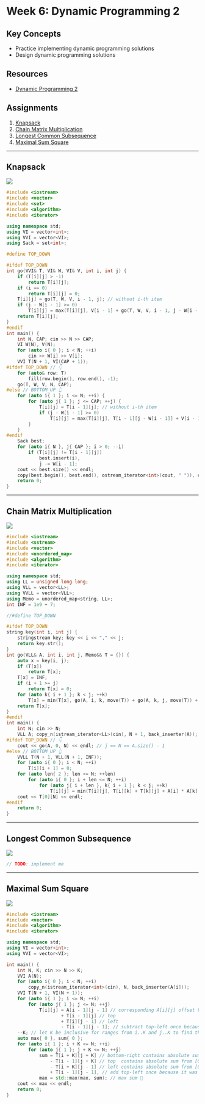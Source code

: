 # Week 6: Dynamic Programming 2
## Key Concepts
* Practice implementing dynamic programming solutions
* Design dynamic programming solutions

## Resources
* [Dynamic Programming 2](docs/dynprog2.pdf)

## Assignments
1. [Knapsack](#knapsack)
2. [Chain Matrix Multiplication](#chain-matrix-multiplication)
3. [Longest Common Subsequence](#longest-common-subsequence)
4. [Maximal Sum Square](#maximal-sum-square)

---

## Knapsack

![](1_knapsack/1_knapsack.png)

```cpp
#include <iostream>
#include <vector>
#include <set>
#include <algorithm>
#include <iterator>

using namespace std;
using VI = vector<int>;
using VVI = vector<VI>;
using Sack = set<int>;

#define TOP_DOWN

#ifdef TOP_DOWN
int go(VVI& T, VI& W, VI& V, int i, int j) {
    if (T[i][j] > -1)
        return T[i][j];
    if (i == 0)
        return T[i][j] = 0;
    T[i][j] = go(T, W, V, i - 1, j); // without i-th item
    if (j - W[i - 1] >= 0)
        T[i][j] = max(T[i][j], V[i - 1] + go(T, W, V, i - 1, j - W[i - 1])); // max of with/without i-th item
    return T[i][j];
}
#endif
int main() {
    int N, CAP; cin >> N >> CAP;
    VI W(N), V(N);
    for (auto i{ 0 }; i < N; ++i)
        cin >> W[i] >> V[i];
    VVI T(N + 1, VI(CAP + 1));
#ifdef TOP_DOWN // 👇
    for (auto& row: T)
        fill(row.begin(), row.end(), -1);
    go(T, W, V, N, CAP);
#else // BOTTOM_UP 👆
    for (auto i{ 1 }; i <= N; ++i) {
        for (auto j{ 1 }; j <= CAP; ++j) {
            T[i][j] = T[i - 1][j]; // without i-th item
            if (j - W[i - 1] >= 0)
                T[i][j] = max(T[i][j], T[i - 1][j - W[i - 1]] + V[i - 1]); // max of with/without i-th item
        }
    }
#endif
    Sack best;
    for (auto i{ N }, j{ CAP }; i > 0; --i)
        if (T[i][j] != T[i - 1][j])
            best.insert(i),
            j -= W[i - 1];
    cout << best.size() << endl;
    copy(best.begin(), best.end(), ostream_iterator<int>(cout, " ")), cout << endl;
    return 0;
}
```

---

## Chain Matrix Multiplication

![](2_chain_matrix_multiplication/2_chain_matrix_multiplication.png)

```cpp
#include <iostream>
#include <sstream>
#include <vector>
#include <unordered_map>
#include <algorithm>
#include <iterator>

using namespace std;
using LL = unsigned long long;
using VLL = vector<LL>;
using VVLL = vector<VLL>;
using Memo = unordered_map<string, LL>;
int INF = 1e9 + 7;

//#define TOP_DOWN

#ifdef TOP_DOWN
string key(int i, int j) {
    stringstream key; key << i << "," << j;
    return key.str();
}
int go(VLL& A, int i, int j, Memo&& T = {}) {
    auto x = key(i, j);
    if (T[x])
        return T[x];
    T[x] = INF;
    if (i + 1 >= j)
        return T[x] = 0;
    for (auto k{ i + 1 }; k < j; ++k)
        T[x] = min(T[x], go(A, i, k, move(T)) + go(A, k, j, move(T)) + A[i] * A[k] * A[j]);
    return T[x];
}
#endif
int main() {
    int N; cin >> N;
    VLL A; copy_n(istream_iterator<LL>(cin), N + 1, back_inserter(A)); // N + 1 because each matrix i has dimensions A[i], A[i + 1]
#ifdef TOP_DOWN // 👇
    cout << go(A, 0, N) << endl; // j == N == A.size() - 1
#else // BOTTOM_UP 👆
    VVLL T(N + 1, VLL(N + 1, INF));
    for (auto i{ 0 }; i < N; ++i)
        T[i][i + 1] = 0;
    for (auto len{ 2 }; len <= N; ++len)
        for (auto i{ 0 }; i + len <= N; ++i)
            for (auto j{ i + len }, k{ i + 1 }; k < j; ++k)
                T[i][j] = min(T[i][j], T[i][k] + T[k][j] + A[i] * A[k] * A[j]);
    cout << T[0][N] << endl;
#endif
    return 0;
}
```

---

## Longest Common Subsequence

![](3_longest_common_subsequence/3_longest_common_subsequence.png)

```cpp
// TODO: implement me
```

---

## Maximal Sum Square

![](4_maximal_sum_square/4_maximal_sum_square.png)

```cpp
#include <iostream>
#include <vector>
#include <algorithm>
#include <iterator>

using namespace std;
using VI = vector<int>;
using VVI = vector<VI>;

int main() {
    int N, K; cin >> N >> K;
    VVI A(N);
    for (auto i{ 0 }; i < N; ++i)
        copy_n(istream_iterator<int>(cin), N, back_inserter(A[i]));
    VVI T(N + 1, VI(N + 1));
    for (auto i{ 1 }; i <= N; ++i)
        for (auto j{ 1 }; j <= N; ++j)
            T[i][j] = A[i - 1][j - 1] // corresponding A[i][j] offset by 1
                    + T[i - 1][j] // top
                    + T[i][j - 1] // left
                    - T[i - 1][j - 1]; // subtract top-left once because it was added twice (once in top and once in left)
    --K; // let K be inclusive for ranges from i..K and j..K to find the max sum (this avoids having to subtract by 1 below)
    auto max{ 0 }, sum{ 0 };
    for (auto i{ 1 }; i + K <= N; ++i)
        for (auto j{ 1 }; j + K <= N; ++j)
            sum = T[i + K][j + K] // bottom-right contains absolute sum from [0, 0] to [i + K, j + K]
                - T[i - 1][j + K] // top  contains absolute sum from [0, 0] to [i - 1, j + K]
                - T[i + K][j - 1] // left contains absolute sum from [0, 0] to [i + K, j - 1]
                + T[i - 1][j - 1], // add top-left once because it was subtracted twice (once in top and once in left)
            max = std::max(max, sum); // max sum 🎯
    cout << max << endl;
    return 0;
}
```